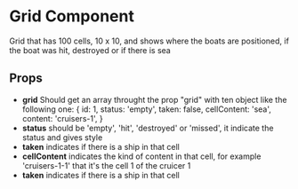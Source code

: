 # Grid Component
Grid that has 100 cells, 10 x 10, and shows where the boats are positioned, if the boat was hit, destroyed or if there is sea

## Props

+ **grid** Should get an array throught the prop "grid" with ten object like the following one:
{
  id: 1,
  status: 'empty',
  taken: false,
  cellContent: 'sea',
  content: 'cruisers-1',
}
+ **status** should be 'empty', 'hit', 'destroyed' or 'missed', it indicate the status and gives style
+ **taken** indicates if there is a ship in that cell
+ **cellContent** indicates the kind of content in that cell, for example 'cruisers-1-1' that it's the cell 1 of the cruicer 1
+ **taken** indicates if there is a ship in that cell